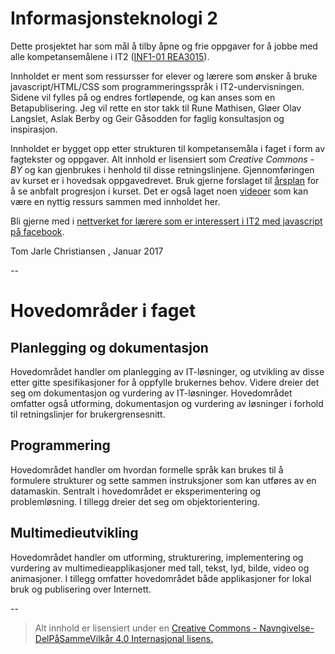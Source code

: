 Informasjonsteknologi 2
=======================

Dette prosjektet har som mål å tilby åpne og frie oppgaver for å jobbe med alle kompetansemålene i IT2 ([INF1-01 REA3015](http://www.udir.no/kl06/INF1-01/Kompetansemaal?arst=1858830315&kmsn=130796663)).

Innholdet er ment som ressursser for elever og lærere som ønsker å bruke javascript/HTML/CSS som programmeringsspråk i IT2-undervisningen. Sidene vil fylles på og endres fortløpende, og kan anses som en Betapublisering. Jeg vil rette en stor takk til Rune Mathisen, Gløer Olav Langslet, Aslak Berby og Geir Gåsodden for faglig konsultasjon og inspirasjon.

Innholdet er bygget opp etter strukturen til kompetansemåla i faget i form av fagtekster og oppgaver. Alt innhold er lisensiert som *Creative Commons - BY* og kan gjenbrukes i henhold til disse retningslinjene. Gjennomføringen av kurset er i hovedsak oppgavedrevet. Bruk gjerne forslaget til [årsplan](https://docs.google.com/document/d/1oet8suvqiR0Jm1EV80nmOoqToBpZCIb90gMVwJLAVIY/edit#) for å se anbfalt progresjon i kurset. Det er også laget noen [videoer](https://www.youtube.com/playlist?list=PLZPcDjKFEYPPs3UL7CsoRFfI-lrjuE4dk) som kan være en nyttig ressurs sammen med innholdet her.

Bli gjerne med i [nettverket for lærere som er interessert i IT2 med javascript på facebook](https://www.facebook.com/groups/231993360276497/?fref=ts).

Tom Jarle Christiansen , Januar 2017

--

Hovedområder i faget
====================

Planlegging og dokumentasjon
----------------------------
Hovedområdet handler om planlegging av IT-løsninger, og utvikling av disse etter gitte spesifikasjoner for å oppfylle brukernes behov. Videre dreier det seg om dokumentasjon og vurdering av IT-løsninger. Hovedområdet omfatter også utforming, dokumentasjon og vurdering av løsninger i forhold til retningslinjer for brukergrensesnitt.

Programmering
-------------
Hovedområdet handler om hvordan formelle språk kan brukes til å formulere strukturer og sette sammen instruksjoner som kan utføres av en datamaskin. Sentralt i hovedområdet er eksperimentering og problemløsning. I tillegg dreier det seg om objektorientering.

Multimedieutvikling
-------------------
Hovedområdet handler om utforming, strukturering, implementering og vurdering av multimedieapplikasjoner med tall, tekst, lyd, bilde, video og animasjoner. I tillegg omfatter hovedområdet både applikasjoner for lokal bruk og publisering over Internett.

--

>Alt innhold er lisensiert under en [Creative Commons - Navngivelse-DelPåSammeVilkår 4.0 Internasjonal lisens.
](http://creativecommons.org/licenses/by-sa/4.0/)
